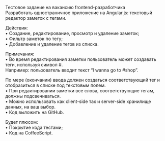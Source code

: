 Тестовое задание на вакансию frontend-разработчика</br>
Разработать одностраничное приложение на Angular.js: текстовый редактор заметок с тегами.</br>

Действия:</br>
•	Создание, редактирование, просмотр и удаление заметок;</br>
•	Фильтр заметок по тегу;</br>
•	Добавление и удаление тегов из списка.</br>

Примечания:</br>
•	Во время редактирования заметки пользователь может создавать теги, используя символ #. </br>
Например: пользователь вводит текст “I wanna go to #shop”. </br>

По мере (окончании) ввода должен создаться соответствующий тег и отобразиться в списке под текстовым полем.</br>
•	При редактировании заметки все слова, соответствующие тегам, должны подсвечиваться.</br>
•	Можно использовать как client-side так и server-side хранилище данных, на ваш выбор.</br>
•	Код выложить на GitHub.</br>

Будет плюсом:</br>
•	Покрытие кода тестами;</br>
•	Код на CoffeeScript.</br>

